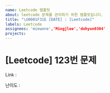 ```yaml
---
name: Leetcode 템플릿
about: leetcode 문제를 관리하기 위한 템플릿입니다.
title: "\U0001F31E [DATE] : [Leetcode]"
labels: Leetcode
assignees: 'miewone','Mingjlee','dohyun0304'
projects:
---
```


# [Leetcode] 123번 문제

Link :

난이도 :
